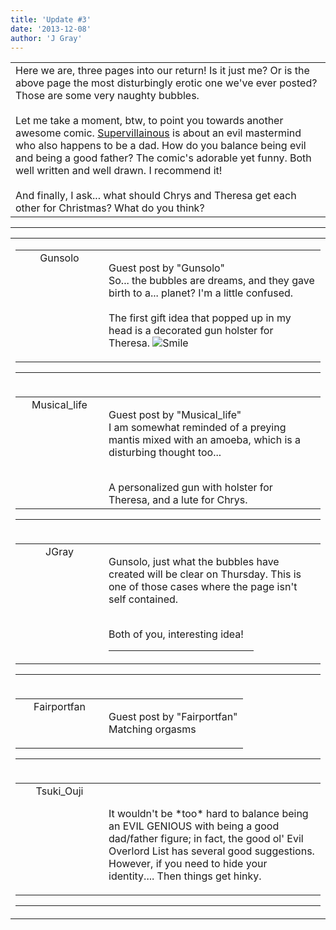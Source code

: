 ```yaml
---
title: 'Update #3'
date: '2013-12-08'
author: 'J Gray'
---
```


<div>
<!-- Main content here -->
<table border="0" class="post"><tbody><tr><td>
   
   <div class="post_body">
       Here we are, three pages into our return! Is it just me? Or is the above page the most disturbingly erotic one we've ever posted? Those are some very naughty bubbles.&nbsp;<div><br></div><div>Let me take a moment, btw, to point you towards another awesome comic. <a href="http://supervillainous.spiderforest.com/" class="" classname="" target="_blank" name="">Supervillainous</a> is about an evil mastermind who also happens to be a dad. How do you balance being evil and being a good father? The comic's adorable yet funny. Both well written and well drawn. I recommend it!</div><div><br></div><div>And finally, I ask... what should Chrys and Theresa get each other for Christmas? What do you think?</div>
   </div>
   </td></tr>
   </tbody></table><hr><table style="width:100%; border:0;" class="comment_table"><tbody><tr><td width="100%"><a name=""> </a><div style="width:100%;" class="comment"><table border="0" width="100%"><tbody><tr><td align="center" valign="top" width="125">
<span class="comment_title"><center>Gunsolo<br></center><a name="1149">&nbsp;</a></span><br>
<center><img src="https://www.gravatar.com/avatar.php?gravatar_id=a94f16ab08c7abb74820e668722a5ffc&amp;default=http%3A%2F%2Fmysteriesofthearcana.com%2Ftemplates%2Fmain%2Fimages%2Favatar.gif&amp;size=80&amp;rating=g" border="0" alt=""></center>
</td>
<td valign="top">


<p class="comment_text"> </p><p class="comment_text"><span class="forum_info">Guest post by "Gunsolo"</span><br> So... the bubbles are dreams, and they gave birth to a... planet? I'm a little confused.<br><br>The first gift idea that popped up in my head is a decorated gun holster for Theresa. <img src="/smilies/smile.gif" alt="Smile" border="0"><br></p>
 

</td></tr></tbody></table>
<hr></div></td></tr><tr><td width="100%"><a name=""> </a><div style="width:100%;" class="comment"><table border="0" width="100%"><tbody><tr><td align="center" valign="top" width="125">
<span class="comment_title"><center>Musical_life<br></center><a name="1150">&nbsp;</a></span><br>
<center><img src="https://www.gravatar.com/avatar.php?gravatar_id=6f86cb0ffa70485e791906edfc2d1247&amp;default=http%3A%2F%2Fmysteriesofthearcana.com%2Ftemplates%2Fmain%2Fimages%2Favatar.gif&amp;size=80&amp;rating=g" border="0" alt=""></center>
</td>
<td valign="top">


<p class="comment_text"> </p><p class="comment_text"><span class="forum_info">Guest post by "Musical_life"</span><br> I am somewhat reminded of a preying mantis mixed with an amoeba, which is a disturbing thought too...</p><div>&nbsp;</div><div>A personalized gun with holster for Theresa, and a lute for Chrys.</div>
 

</td></tr></tbody></table>
<hr></div></td></tr><tr><td width="100%"><a name=""> </a><div style="width:100%;" class="comment"><table border="0" width="100%"><tbody><tr><td align="center" valign="top" width="125">
<span class="comment_title"><center>JGray</center><a name="1151">&nbsp;</a></span><br>
<center><img src="https://www.gravatar.com/avatar.php?gravatar_id=3de6483cf7ef4947f33483faa590f1a0&amp;default=http%3A%2F%2Fmysteriesofthearcana.com%2Ftemplates%2Fmain%2Fimages%2Favatar.gif&amp;size=100&amp;rating=g" border="0" alt=""></center>
</td>
<td valign="top">


<p class="comment_text"> </p><p class="comment_text">Gunsolo, just what the bubbles have created will be clear on Thursday. This is one of those cases where the page isn't self contained.</p><div><br></div><div>Both of you, interesting idea!</div>
 <hr width="70%">

</td></tr></tbody></table>
<hr></div></td></tr><tr><td width="100%"><a name=""> </a><div style="width:100%;" class="comment"><table border="0" width="100%"><tbody><tr><td align="center" valign="top" width="125">
<span class="comment_title"><center>Fairportfan<br></center><a name="1152">&nbsp;</a></span><br>
<center><img src="https://www.gravatar.com/avatar.php?gravatar_id=640ecee85efb1da2817ecf0e4fea165e&amp;default=http%3A%2F%2Fmysteriesofthearcana.com%2Ftemplates%2Fmain%2Fimages%2Favatar.gif&amp;size=80&amp;rating=g" border="0" alt=""></center>
</td>
<td valign="top">


<p class="comment_text"> </p><p class="comment_text"><span class="forum_info">Guest post by "Fairportfan"</span><br> Matching orgasms</p>
 

</td></tr></tbody></table>
<hr></div></td></tr><tr><td width="100%"><a name=""> </a><div style="width:100%;" class="comment"><table border="0" width="100%"><tbody><tr><td align="center" valign="top" width="125">
<span class="comment_title"><center>Tsuki_Ouji<br></center><a name="2053">&nbsp;</a></span><br>
<center><img src="https://www.gravatar.com/avatar.php?gravatar_id=b314cea1885ccda4fe3cbbf87eec38c0&amp;default=http%3A%2F%2Fmysteriesofthearcana.com%2Ftemplates%2Fmain%2Fimages%2Favatar.gif&amp;size=80&amp;rating=g" border="0" alt=""></center>
</td>
<td valign="top">


<p class="comment_text"> </p><p class="comment_text"><br> It wouldn't be *too* hard to balance being an EVIL GENIOUS with being a good dad/father figure; in fact, the good ol' Evil Overlord List has several good suggestions. However, if you need to hide your identity.... Then things get hinky.<br></p>
 

</td></tr></tbody></table>
<hr></div></td></tr></tbody></table>
<!-- End main content -->
              </div>
